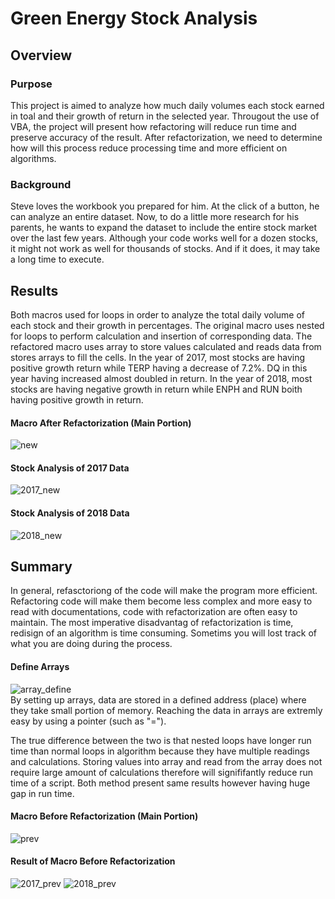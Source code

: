 # Green Energy Stock Analysis

## Overview
### Purpose
This project is aimed to analyze how much daily volumes each stock earned in toal and their growth of return in the selected year. Througout the use of VBA, the project will present how refactoring will reduce run time and preserve accuracy of the result. After refactorization, we need to determine how will this process reduce processing time and more efficient on algorithms.

### Background
Steve loves the workbook you prepared for him. At the click of a button, he can analyze an entire dataset. Now, to do a little more research for his parents, he wants to expand the dataset to include the entire stock market over the last few years. Although your code works well for a dozen stocks, it might not work as well for thousands of stocks. And if it does, it may take a long time to execute.

## Results
Both macros used for loops in order to analyze the total daily volume of each stock and their growth in percentages. The original macro uses nested for loops to perform calculation and insertion of corresponding data. The refactored macro uses array to store values calculated and reads data from stores arrays to fill the cells. In the year of 2017, most stocks are having positive growth return while TERP having a decrease of 7.2%. DQ in this year having increased almost doubled in return. In the year of 2018, most stocks are having negative growth in return while ENPH and RUN boith having positive growth in return.
<br>

#### Macro After Refactorization (Main Portion)
![new](https://github.com/WilliamBHW/UT-DATA-BOOT-CAMP/blob/main/Module2_Challenge%20(stocks-analysis)/Resources/Macro_New.png)
#### Stock Analysis of 2017 Data
![2017_new](https://github.com/WilliamBHW/UT-DATA-BOOT-CAMP/blob/main/Module2_Challenge%20(stocks-analysis)/Resources/VBA_Challenge_2017.png)
#### Stock Analysis of 2018 Data
![2018_new](https://github.com/WilliamBHW/UT-DATA-BOOT-CAMP/blob/main/Module2_Challenge%20(stocks-analysis)/Resources/VBA_Challenge_2018.png)

## Summary
In general, refasctoriong of the code will make the program more efficient. Refactoring code will make them become less complex and more easy to read with documentations, code with refactorization are often easy to maintain. The most imperative disadvantag of refactorization is time, redisign of an algorithm is time consuming. Sometims you will lost track of what you are doing during the process.

#### Define Arrays
![array_define](https://github.com/WilliamBHW/UT-DATA-BOOT-CAMP/blob/main/Module2_Challenge%20(stocks-analysis)/Resources/Array_SetUp.png)
<br>
By setting up arrays, data are stored in a defined address (place) where they take small portion of memory. Reaching the data in arrays are extremly easy by using a pointer (such as "=").
<br>

The true difference between the two is that nested loops have longer run time than normal loops in algorithm because they have multiple readings and calculations. Storing values into array and read from the array does not require large amount of calculations therefore will signififantly reduce run time of a script. Both method present same results however having huge gap in run time.
#### Macro Before Refactorization (Main Portion)
![prev](https://github.com/WilliamBHW/UT-DATA-BOOT-CAMP/blob/main/Module2_Challenge%20(stocks-analysis)/Resources/Macro_Prev.png)
#### Result of Macro Before Refactorization
![2017_prev](https://github.com/WilliamBHW/UT-DATA-BOOT-CAMP/blob/main/Module2_Challenge%20(stocks-analysis)/Resources/2017_prev.png)
![2018_prev](https://github.com/WilliamBHW/UT-DATA-BOOT-CAMP/blob/main/Module2_Challenge%20(stocks-analysis)/Resources/2018_prev.png)
